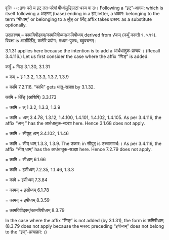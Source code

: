 

वृत्तिः --: इणः परो य इट् ततः परेषां षीध्वंलुङ्लिटां धस्य वा ढः। Following a “इट्”-आगम: which is itself following a अङ्गम् (base) ending in a इण् letter, a धकार: belonging to the term “षीध्वम्” or belonging to a लुँङ् or लिँट् affix takes ढकार: as a substitute optionally.


उदाहरणम् – कामयिषीढ्वम्/कामयिषीध्वम्/कमिषीध्वम् derived from √कम् (कमुँ कान्तौ १. ५११). विवक्षा is आशीर्लिँङ्, कर्तरि प्रयोगः, मध्यम-पुरुषः, बहुवचनम्।


3.1.31 applies here because the intention is to add a आर्धधातुक-प्रत्यय:। (Recall 3.4.116.) Let us first consider the case where the affix “णिङ्” is added.


कमुँ + णिङ् 3.1.30, 3.1.31

= कम् + इ 1.3.2, 1.3.3, 1.3.7, 1.3.9

= कामि 7.2.116. “कामि” gets धातु-सञ्ज्ञा by 3.1.32.


कामि + लिँङ् (आशिषि) 3.3.173

= कामि + ल् 1.3.2, 1.3.3, 1.3.9

= कामि + ध्वम् 3.4.78, 1.3.12, 1.4.100, 1.4.101, 1.4.102, 1.4.105. As per 3.4.116, the affix “ध्वम् ” has the आर्धधातुक-सञ्ज्ञा here. Hence 3.1.68 does not apply.

= कामि + सीयुट् ध्वम् 3.4.102, 1.1.46

= कामि + सीय् ध्वम् 1.3.3, 1.3.9. The उकार: in सीयुट् is उच्चारणार्थ:। As per 3.4.116, the affix “सीय् ध्वम्” has the आर्धधातुक-सञ्ज्ञा here. Hence 7.2.79 does not apply.

= कामि + सीध्वम् 6.1.66

= कामि + इसीध्वम् 7.2.35, 1.1.46, 1.3.3

= कामे + इसीध्वम् 7.3.84

= कामय् + इसीध्वम् 6.1.78

= कामय् + इषीध्वम् 8.3.59

= कामयिषीढ्वम्/कामयिषीध्वम् 8.3.79


In the case where the affix “णिङ्” is not added (by 3.1.31), the form is कमिषीध्वम् (8.3.79 does not apply because the मकार: preceding “इषीध्वम्” does not belong to the “इण्”-प्रत्याहार:।)

